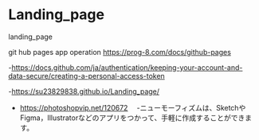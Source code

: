 # Landing_page
landing_page

git hub pages app operation
https://prog-8.com/docs/github-pages

-https://docs.github.com/ja/authentication/keeping-your-account-and-data-secure/creating-a-personal-access-token

-https://su23829838.github.io/Landing_page/


- https://photoshopvip.net/120672
　-ニューモーフィズムは、SketchやFigma，Illustratorなどのアプリをつかって、手軽に作成することができます。
